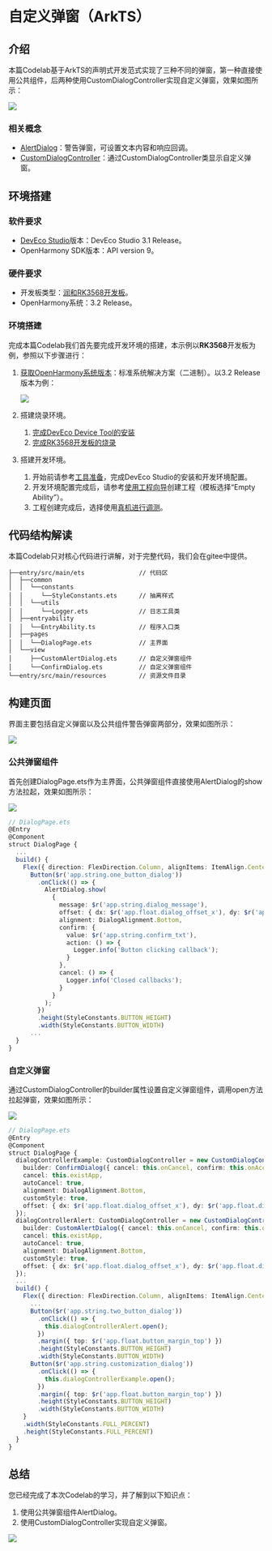 # 自定义弹窗（ArkTS）

## 介绍

本篇Codelab基于ArkTS的声明式开发范式实现了三种不同的弹窗，第一种直接使用公共组件，后两种使用CustomDialogController实现自定义弹窗，效果如图所示：

![](figures/customdialog.gif)

### 相关概念

-   [AlertDialog](https://gitcode.com/openharmony/docs/blob/master/zh-cn/application-dev/reference/apis-arkui/arkui-ts/ts-methods-alert-dialog-box.md)：警告弹窗，可设置文本内容和响应回调。
-   [CustomDialogController](https://gitcode.com/openharmony/docs/blob/master/zh-cn/application-dev/reference/apis-arkui/arkui-ts/ts-methods-custom-dialog-box.md)：通过CustomDialogController类显示自定义弹窗。

## 环境搭建

### 软件要求

-   [DevEco Studio](https://gitcode.com/openharmony/docs/blob/master/zh-cn/application-dev/quick-start/start-overview.md#%E5%B7%A5%E5%85%B7%E5%87%86%E5%A4%87)版本：DevEco Studio 3.1 Release。
-   OpenHarmony SDK版本：API version 9。

### 硬件要求

-   开发板类型：[润和RK3568开发板](https://gitcode.com/openharmony/docs/blob/master/zh-cn/device-dev/quick-start/quickstart-appendix-rk3568.md)。
-   OpenHarmony系统：3.2 Release。

### 环境搭建

完成本篇Codelab我们首先要完成开发环境的搭建，本示例以**RK3568**开发板为例，参照以下步骤进行：

1. [获取OpenHarmony系统版本](https://gitcode.com/openharmony/docs/blob/master/zh-cn/device-dev/get-code/sourcecode-acquire.md#%E8%8E%B7%E5%8F%96%E6%96%B9%E5%BC%8F3%E4%BB%8E%E9%95%9C%E5%83%8F%E7%AB%99%E7%82%B9%E8%8E%B7%E5%8F%96)：标准系统解决方案（二进制）。以3.2 Release版本为例：

   ![](figures/zh-cn_image_0000001569303293.png)

2. 搭建烧录环境。

   1.  [完成DevEco Device Tool的安装](https://gitcode.com/openharmony/docs/blob/master/zh-cn/device-dev/quick-start/quickstart-ide-env-win.md)
   2.  [完成RK3568开发板的烧录](https://gitcode.com/openharmony/docs/blob/master/zh-cn/device-dev/quick-start/quickstart-ide-3568-burn.md)

3. 搭建开发环境。

   1.  开始前请参考[工具准备](https://gitcode.com/openharmony/docs/blob/master/zh-cn/application-dev/quick-start/start-overview.md#%E5%B7%A5%E5%85%B7%E5%87%86%E5%A4%87)，完成DevEco Studio的安装和开发环境配置。
   2.  开发环境配置完成后，请参考[使用工程向导](https://gitcode.com/openharmony/docs/blob/master/zh-cn/application-dev/quick-start/start-with-ets-stage.md#创建ets工程)创建工程（模板选择“Empty Ability”）。
   3.  工程创建完成后，选择使用[真机进行调测](https://gitcode.com/openharmony/docs/blob/master/zh-cn/application-dev/quick-start/start-with-ets-stage.md#使用真机运行应用)。

## 代码结构解读

本篇Codelab只对核心代码进行讲解，对于完整代码，我们会在gitee中提供。

```
├──entry/src/main/ets               // 代码区
│  ├──common
│  │  └──constants
│  │     └──StyleConstants.ets      // 抽离样式
│  │  └──utils
│  │     └──Logger.ets              // 日志工具类
│  ├──entryability
│  │  └──EntryAbility.ts            // 程序入口类
│  ├──pages
│  │  └──DialogPage.ets	            // 主界面	
│  └──view
│     ├──CustomAlertDialog.ets      // 自定义弹窗组件
│     └──ConfirmDialog.ets          // 自定义弹窗组件
└──entry/src/main/resources         // 资源文件目录
```

## 构建页面

界面主要包括自定义弹窗以及公共组件警告弹窗两部分，效果如图所示：

![](figures/customdialog.gif)

### 公共弹窗组件

首先创建DialogPage.ets作为主界面，公共弹窗组件直接使用AlertDialog的show方法拉起，效果如图所示：

![](figures/自定义弹窗1.gif)

```typescript
// DialogPage.ets
@Entry
@Component
struct DialogPage {
  ...
  build() {
    Flex({ direction: FlexDirection.Column, alignItems: ItemAlign.Center, justifyContent: FlexAlign.Center }) {
      Button($r('app.string.one_button_dialog'))
        .onClick(() => {
          AlertDialog.show(
            {
              message: $r('app.string.dialog_message'),
              offset: { dx: $r('app.float.dialog_offset_x'), dy: $r('app.float.dialog_offset_y') },
              alignment: DialogAlignment.Bottom,
              confirm: {
                value: $r('app.string.confirm_txt'),
                action: () => {
                  Logger.info('Button clicking callback');
                }
              },
              cancel: () => {
                Logger.info('Closed callbacks');
              }
            }
          );
        })
        .height(StyleConstants.BUTTON_HEIGHT)
        .width(StyleConstants.BUTTON_WIDTH)
      ...
  }
}
```

### 自定义弹窗

通过CustomDialogController的builder属性设置自定义弹窗组件，调用open方法拉起弹窗，效果如图所示：

![](figures/自定义弹窗2.gif)

```typescript
// DialogPage.ets
@Entry
@Component
struct DialogPage {
  dialogControllerExample: CustomDialogController = new CustomDialogController({
    builder: ConfirmDialog({ cancel: this.onCancel, confirm: this.onAccept }),
    cancel: this.existApp,
    autoCancel: true,
    alignment: DialogAlignment.Bottom,
    customStyle: true,
    offset: { dx: $r('app.float.dialog_offset_x'), dy: $r('app.float.dialog_offset_y') }
  });
  dialogControllerAlert: CustomDialogController = new CustomDialogController({
    builder: CustomAlertDialog({ cancel: this.onCancel, confirm: this.onAccept }),
    cancel: this.existApp,
    autoCancel: true,
    alignment: DialogAlignment.Bottom,
    customStyle: true,
    offset: { dx: $r('app.float.dialog_offset_x'), dy: $r('app.float.dialog_offset_y') }
  });
  ...
  build() {
    Flex({ direction: FlexDirection.Column, alignItems: ItemAlign.Center, justifyContent: FlexAlign.Center }) {
      ...
      Button($r('app.string.two_button_dialog'))
        .onClick(() => {
          this.dialogControllerAlert.open();
        })
        .margin({ top: $r('app.float.button_margin_top') })
        .height(StyleConstants.BUTTON_HEIGHT)
        .width(StyleConstants.BUTTON_WIDTH)
      Button($r('app.string.customization_dialog'))
        .onClick(() => {
          this.dialogControllerExample.open();
        })
        .margin({ top: $r('app.float.button_margin_top') })
        .height(StyleConstants.BUTTON_HEIGHT)
        .width(StyleConstants.BUTTON_WIDTH)
    }
    .width(StyleConstants.FULL_PERCENT)
    .height(StyleConstants.FULL_PERCENT)
  }
}
```

## 总结

您已经完成了本次Codelab的学习，并了解到以下知识点：

1.  使用公共弹窗组件AlertDialog。
2.  使用CustomDialogController实现自定义弹窗。

![](figures/zh-cn_image_0000001526308396.gif)



